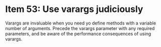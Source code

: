 # Item 53: Use varargs judiciously

Varargs are invaluable when you need yo define methods with a variable number of arguments.
Precede the varargs parameter with any required parameters, and be aware of the performance consequences of using 
varargs.
